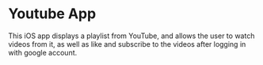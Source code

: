 # Youtube App

This iOS app displays a playlist from YouTube, and allows the user to watch videos from it, as well as like and subscribe to the videos after logging in with google account.
